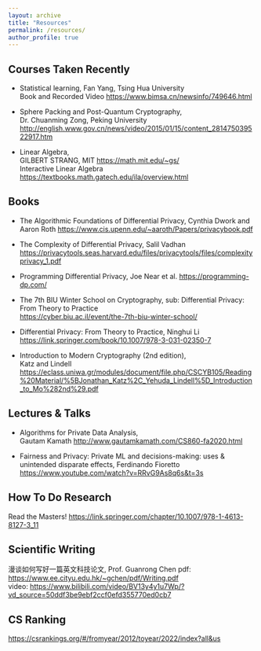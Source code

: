 ```yaml
---
layout: archive
title: "Resources"
permalink: /resources/
author_profile: true
---
```

## Courses Taken Recently
- Statistical learning, 
Fan Yang, Tsing Hua University  
Book and Recorded Video   https://www.bimsa.cn/newsinfo/749646.html

- Sphere Packing and Post-Quantum Cryptography,      
Dr. Chuanming Zong,   Peking University  
http://english.www.gov.cn/news/video/2015/01/15/content_281475039522917.htm

- Linear Algebra,   
GILBERT STRANG,  MIT 
https://math.mit.edu/~gs/   
Interactive Linear Algebra    https://textbooks.math.gatech.edu/ila/overview.html

## Books
-   The Algorithmic Foundations of Differential Privacy, 
Cynthia Dwork and Aaron Roth
https://www.cis.upenn.edu/~aaroth/Papers/privacybook.pdf  

- The Complexity of Differential Privacy,
Salil Vadhan 
https://privacytools.seas.harvard.edu/files/privacytools/files/complexityprivacy_1.pdf 

- Programming Differential Privacy,
Joe Near et al. https://programming-dp.com/

- The 7th BIU Winter School on Cryptography,   sub: Differential Privacy: From Theory to Practice  
https://cyber.biu.ac.il/event/the-7th-biu-winter-school/   


- Differential Privacy: From Theory to Practice, 
Ninghui Li  https://link.springer.com/book/10.1007/978-3-031-02350-7   

- Introduction to Modern Cryptography (2nd edition),   
Katz and Lindell    
https://eclass.uniwa.gr/modules/document/file.php/CSCYB105/Reading%20Material/%5BJonathan_Katz%2C_Yehuda_Lindell%5D_Introduction_to_Mo%282nd%29.pdf


## Lectures  \& Talks
- Algorithms for Private Data Analysis,  
Gautam Kamath    http://www.gautamkamath.com/CS860-fa2020.html  


- Fairness and Privacy: Private ML and decisions-making: uses & unintended disparate effects,
Ferdinando Fioretto        https://www.youtube.com/watch?v=RRvG9As8q6s&t=3s  


## How To Do Research 
Read the Masters!   https://link.springer.com/chapter/10.1007/978-1-4613-8127-3_11 


## Scientific Writing
漫谈如何写好一篇英文科技论文, Prof. Guanrong Chen pdf: https://www.ee.cityu.edu.hk/~gchen/pdf/Writing.pdf   
video: https://www.bilibili.com/video/BV13y4y1u7Wp/?vd_source=50ddf3be9ebf2ccf0efd355770ed0cb7  

## CS Ranking
https://csrankings.org/#/fromyear/2012/toyear/2022/index?all&us





